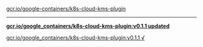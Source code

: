 [gcr.io/google-containers/k8s-cloud-kms-plugin](https://hub.docker.com/r/sqeven/k8s-cloud-kms-plugin/tags/) 

----
**[gcr.io/google_containers/k8s-cloud-kms-plugin:v0.1.1 updated](https://hub.docker.com/r/sqeven/k8s-cloud-kms-plugin/tags/)**

[gcr.io/google_containers/k8s-cloud-kms-plugin:v0.1.1 √](https://hub.docker.com/r/sqeven/k8s-cloud-kms-plugin/tags/)

